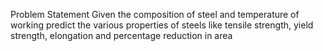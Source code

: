 Problem Statement
Given the composition of steel and temperature of working predict the various properties of steels like tensile strength,
yield strength, elongation and percentage reduction in area
